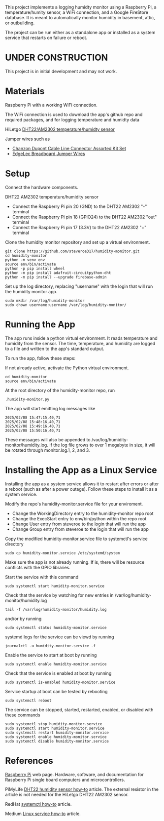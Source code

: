 This project implements a logging humidty monitor using a Raspberry Pi, a
temperature/humity sensor, a WiFi connection, and a Google FireStore database.
It is meant to automatically monitor humidity in basement, attic, or
outbuilding. 

The project can be run either as a standalone app or installed as a system
service that restarts on failure or reboot.

# UNDER CONSTRUCTION

This project is in initial development and may not work.

# Materials

Raspberry Pi with a working WiFi connection.

The WiFi connection is used to download the app's github repo
and required packages, and for logging temperature and humidty data

HiLetgo 
[DHT22/AM2302 temperature/humidty sensor](https://www.amazon.com/dp/B0795F19W6?ref=ppx_yo2ov_dt_b_fed_asin_title&th=1)

Jumper wires such as
* [Chanzon Dupont Cable Line Connector Assorted Kit Set](https://www.amazon.com/dp/B09FPGT7JT?ref=ppx_yo2ov_dt_b_fed_asin_title&th=1)
* [EdgeLec Breadboard Jumper Wires](https://www.amazon.com/dp/B07GD3KDG9?ref=ppx_yo2ov_dt_b_fed_asin_title&th=1)

# Setup

Connect the hardware components.

DHT22 AM2302 temperature/humidity sensor
* Connect the Raspberry Pi pin 20 (GND) to the DHT22 AM2302 "-" terminal
* Connect the Raspberry Pi pin 18 (GPIO24) to the DHT22 AM2302 "out" terminal
* Connect the Raspberry Pi pin 17 (3.3V) to the DHT22 AM2302 "+" terminal

Clone the humidity monitor repository and set up a virtual environment.

```
git clone https://github.com/steveroe317/humidity-monitor.git
cd humidity-monitor
python -m venv env
source env/bin/activate
python -p pip install wheel
python -m pip install adafruit-circuitpython-dht
python -m pip install --upgrade firebase-admin
```

Set up the log directory, replacing "username"
with the login that will run the humidity monitor app.

```
sudo mkdir /var/log/humidity-monitor
sudo chown username:username /var/log/humidity-monitor/
```

# Running the App

The app runs inside a python virtual environment.
It reads temperature and humidity from the sensor.
The time, temperature, and humidity are logged to a file
and written to the app's standard output.

To run the app, follow these steps:

If not already active, activate the Python virtual environment.

```
cd humidity-monitor
source env/bin/activate
```

At the root directory of the humidity-monitor repo, run

```
.humidity-monitor.py
```

The app will start emitting log messages like

```
2025/02/08 15:47:15,40,71
2025/02/08 15:48:16,40,71
2025/02/08 15:49:16,40,71
2025/02/08 15:50:16,40,71
```

These messages will also be appended to /var/log/humidity-monitor/humidity.log.
If the log file grows to over 1 megabyte in size, it will be rotated
through monitor.log.1, 2, and 3.

# Installing the App as a Linux Service

Installing the app as a system service allows it to restart after errors
or after a reboot (such as after a power outage). Follow these steps to
install it as a system service.

Modify the repo's humidity-monitor.service file for your enviroment.

* Change the WorkingDirectory entry to the humidity-monitor repo root
* Change the ExecStart entry to env/bin/python within the repo root
* Change User entry from steveroe to the login that will run the app
* Change Group entry from steveroe to the login that will run the app

Copy the modified humidity-monitor.service file to systemctl's service
directory

```
sudo cp humidity-monitor.service /etc/systemd/system
```

Make sure the app is not already running. If is, there will be resource
conflicts with the GPIO libraries.

Start the service with this command

```
sudo systemctl start humidity-monitor.service
```

Check that the service by watching for new entries in
/var/log/humidity-monitor/humidity.log

```
tail -f /var/log/humidity-monitor/humidity.log
```

and/or by running

```
sudo systemctl status humidity-monitor.service
```

systemd logs for the service can be viewd by running

```
journalctl -u humidity-monitor.service -f
```

Enable the service to start at boot by running

```
sudo systemctl enable humidity-monitor.service
```

Check that the service is enabled at boot by running

```
sudo systemctl is-enabled humidity-monitor.service
```

Service startup at boot can be tested by rebooting

```
sudo systemctl reboot
```

The service can be stopped, started, restarted, enabled, or disabled with these
commands

```
sudo systemctl stop humidity-monitor.service
sudo systemctl start humidity-monitor.service
sudo systemctl restart humidity-monitor.service
sudo systemctl enable humidity-monitor.service
sudo systemctl disable humidity-monitor.service
```

# References

[Raspberry Pi](https://www.raspberrypi.com) web page.
Hardware, software, and documentation for Raspberry Pi single
board computers and microcontrollers.


PiMyLife 
[DHT22 humidity sensor how-to](https://pimylifeup.com/raspberry-pi-humidity-sensor-dht22/)
article.
The external resistor in the article is not needed for the HiLetgo 
DHT22 AM2302 sensor.

RedHat
[systemctl how-to](https://www.redhat.com/en/blog/linux-systemctl-manage-services)
article.

Medium
[Linux service how-to](https://medium.com/@benmorel/creating-a-linux-service-with-systemd-611b5c8b91d6)
article.
